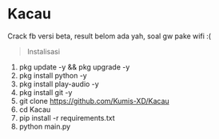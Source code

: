 # Kacau
Crack fb versi beta, result belom ada yah, soal gw pake wifi :(

> Instalisasi
1. pkg update -y && pkg upgrade -y
2. pkg install python -y
3. pkg install play-audio -y
4. pkg install git -y
5. git clone https://github.com/Kumis-XD/Kacau
6. cd Kacau
7. pip install -r requirements.txt
8. python main.py

